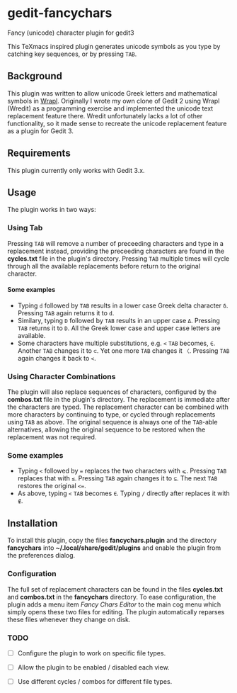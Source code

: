 # gedit-fancychars
Fancy (unicode) character plugin for gedit3

This TeXmacs inspired plugin generates unicode symbols as you type by catching key sequences, or by pressing `TAB`.

## Background

This plugin was written to allow unicode Greek letters and mathematical symbols in [Wrapl](http://wrapl.sourceforge.net). Originally I wrote my own clone of Gedit 2 using Wrapl (Wredit) as a programming exercise and implemented the unicode text replacement feature there. Wredit unfortunately lacks a lot of other functionality, so it made sense to recreate the unicode replacement feature as a plugin for Gedit 3.

## Requirements

This plugin currently only works with Gedit 3.x.

## Usage

The plugin works in two ways:

### Using Tab

Pressing `TAB` will remove a number of preceeding characters and type in a replacement instead, providing the preceeding characters are found in the **cycles.txt** file in the plugin's directory. Pressing `TAB` multiple times will cycle through all the available replacements before return to the original character.

#### Some examples

* Typing `d` followed by `TAB` results in a lower case Greek delta character `δ`. Pressing `TAB` again returns it to `d`.
* Similary, typing `D` followed by `TAB` results in an upper case `Δ`. Pressing `TAB` returns it to `D`. All the Greek lower case and upper case letters are available.
* Some characters have multiple substitutions, e.g. `<` `TAB` becomes, `∈`. Another `TAB` changes it to `⊂`. Yet one more `TAB` changes it `〈`. Pressing `TAB` again changes it back to `<`.

### Using Character Combinations

The plugin will also replace sequences of characters, configured by the **combos.txt** file in the plugin's directory. The replacement is immediate after the characters are typed. The replacement character can be combined with more characters by continuing to type, or cycled through replacements using `TAB` as above. The original sequence is always one of the `TAB`-able alternatives, allowing the original sequence to be restored when the replacement was not required.

### Some examples

* Typing `<` followed by `=` replaces the two characters with `⩽`. Pressing `TAB` replaces that with `≤`. Pressing `TAB` again changes it to `⊆`. The next `TAB` restores the original `<=`.
* As above, typing `<` `TAB` becomes `∈`. Typing `/` directly after replaces it with `∉`.

## Installation

To install this plugin, copy the files **fancychars.plugin** and the directory **fancychars** into **~/.local/share/gedit/plugins** and enable the plugin from the preferences dialog.

### Configuration

The full set of replacement characters can be found in the files **cycles.txt** and **combos.txt** in the **fancychars** directory. To ease configuration, the plugin adds a menu item *Fancy Chars Editor* to the main cog menu which simply opens these two files for editing. The plugin automatically reparses these files whenever they change on disk.

### TODO

- [ ] Configure the plugin to work on specific file types.
- [ ] Allow the plugin to be enabled / disabled each view.
- [ ] Use different cycles / combos for different file types.


